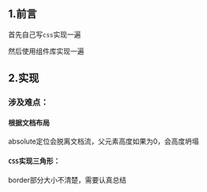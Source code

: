 ## 1.前言

首先自己写`css`实现一遍

然后使用组件库实现一遍

## 2.实现

### 涉及难点：

#### 根据文档布局

absolute定位会脱离文档流，父元素高度如果为0，会高度坍塌

#### `CSS`实现三角形：

border部分大小不清楚，需要认真总结